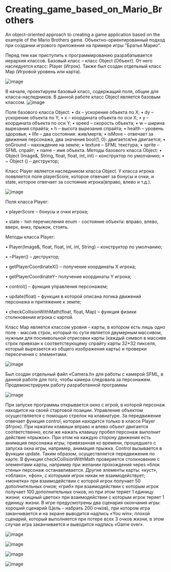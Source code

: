 # Creating_game_based_on_Mario_Brothers
An object-oriented approach to creating a game application based on the example of the Mario Brothers game.
Объектно-ориентированный подход при создании игрового приложения на примере игры "Братья Марио".

Перед тем как приступить к программированию разрабатывается иерархия классов. Базовый класс – класс Object (Объект). От него наследуется класс: Player (Игрок). Также был создан отдельный класс Map (Игровой уровень или карта).

![image](https://github.com/Sazerfai/Creating_game_based_on_Mario_Brothers/assets/79790554/b3552d0e-f2ee-47d8-8ec6-91ad8984b020)

В начале, проектируем базовый класс, содержащий поля, общие для класса-наследников.
В данной работе класс Object является базовым классом.
![image](https://github.com/Sazerfai/Creating_game_based_on_Mario_Brothers/assets/79790554/8b582f7f-f45c-4656-b974-98c69dd4cda1)

Поля базового класса Object:
•	dx – ускорение объекта по X;
•	dy – ускорение объекта по Y;
•	x – координата объекта по оси Х; 
•	y – координата объекта по оси Y;
•	speed – скорость объекта;
•	w – ширина вырезания спрайта;
•	h – высота вырезания спрайта;
•	health – уровень здоровья;
•	life – два состояния: жив/мертв;
•	isMove – отвечает за движение персонажа, два значения bool(1, 0): двигается/не двигается;
•	onGround – нахождение на земле;
•	texture – SFML текстура;
•	sprite –SFML спрайт;
•	name – имя объекта.
 Методы базового класса Object:
•	Object (Image&, String, float, float, int, int) – конструктор по умолчанию;
•	~ Object () – деструктор;

Класс Player является наследником класса Object. У класса игрока появляется поле playerScore, которое отвечает за бонусы и очки, и state, которое отвечает за состояние игрока(вправо, влево и т.д.).

![image](https://github.com/Sazerfai/Creating_game_based_on_Mario_Brothers/assets/79790554/eb808232-a441-4550-9e28-9d7b4c1b43be)

Поля класса Player:

•	playerScore – бонусы и очки игрока;

•	state - тип перечисления enum - состояние объекта: вправо, влево, вверх, вниз, прыжок, стоять.

Методы класса Player:

•	Player(Image&, float, float, int, int, String) – конструктор по умолчанию;

•	~Player() – деструктор;

•	getPlayerCoordinateX() – получение координаты Х игрока;

•	getPlayerCoordinateY– получение координаты Y игрока;

•	control() – функция управления персонажем;

•	update(float) – функция в которой описана логика движений персонажа и притяжение к земле;

•	checkCollisionWithMath(float, float, Map) – функция физики столкновения игрока с картой.


Класс Map является классом уровня – карты, в котором есть лишь одно поле - массив строк, который по сути является двумерным массивом, нужным для посимвольной отрисовки карты (каждый символ в массиве строк привязан к соответствующему спрайту карты 32*32 пикселя, который вырезается из общего изображения карты) и проверки пересечения с элементами.

![image](https://github.com/Sazerfai/Creating_game_based_on_Mario_Brothers/assets/79790554/80678d80-3946-4a4d-9550-ef5d4e5eb78a)

Был создан отдельный файл «Camera.h» для работы с камерой SFML, в данной работе для того, чтобы камера следовала за персонажем. 
Продемонстрируем работу разработанной программы

![image](https://github.com/Sazerfai/Creating_game_based_on_Mario_Brothers/assets/79790554/4ffcb277-891f-4623-9746-9d7bedae3cf5)

При запуске программы открывается окно с игрой, в которой персонаж находится на своей стартовой позиции.
Управление объектом осуществляется с помощью стрелок на клавиатуре. За передвижение отвечает функция control, которая находится только в классе Player (Игрок). При нажатии клавиши вправо и влево объект двигается соответственно, если же нажать клавишу пробел персонаж выполнит действие «прыжок». При этом на каждую сторону движения есть анимация персонажа игры, привязанная ко времени, прошедшего с запуска окна игры, например, анимация прыжка. Control вызывается в функции update. Таким образом, осуществляется передвижение по карте. В функции checkCollisionWithMath проверяется столкновение с элементами карты, например при желании прохождения через «блок стены» персонаж останавливается. Другие элементы карты: «куст», «облако», «фон», с которыми игрок никак не взаимодействует; «монетка» при взаимодействии с которой игрок получает 50 дополнительных очков; «гриб» при взаимодействии с которым игрок получает 100 дополнительных очков, но при этом теряет 1 единицу жизни; «хищный цветок» при взаимодействии с которым игрок теряет 1 единицу жизни.
В игре предусмотрены два сценария окончания игры: хороший сценарий (Цель – набрать 200 очков), при котором игра заканчивается и на экране выводится надпись «You win»; плохой сценарий, который выполняется при потере всех 3 очков жизни, в этом случае игра заканчивается и выводится надпись «Game over».

![image](https://github.com/Sazerfai/Creating_game_based_on_Mario_Brothers/assets/79790554/4f99988d-1422-403e-9ca1-9abbb4334a22)


![image](https://github.com/Sazerfai/Creating_game_based_on_Mario_Brothers/assets/79790554/64609c1f-3ff0-4c76-95af-baabc9ad1e97)


![image](https://github.com/Sazerfai/Creating_game_based_on_Mario_Brothers/assets/79790554/b6f9ad8e-79c9-45e5-99cd-bf6af510c376)


 ![image](https://github.com/Sazerfai/Creating_game_based_on_Mario_Brothers/assets/79790554/302392a6-5fca-4539-91f4-e4ffa4e1343c)
